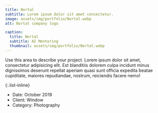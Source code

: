 ```yaml
---
title: Nortal
subtitle: Lorem ipsum dolor sit amet consectetur.
image: assets/img/portfolio/Nortal.webp
alt: Nortal company logo

caption:
  title: Nortal
  subtitle: AI Mentoring
  thumbnail: assets/img/portfolio/Nortal.webp
---
```

Use this area to describe your project. Lorem ipsum dolor sit amet, consectetur adipisicing elit. Est blanditiis dolorem culpa incidunt minus dignissimos deserunt repellat aperiam quasi sunt officia expedita beatae cupiditate, maiores repudiandae, nostrum, reiciendis facere nemo!

{:.list-inline}
- Date: October 2019
- Client: Window
- Category: Photography

